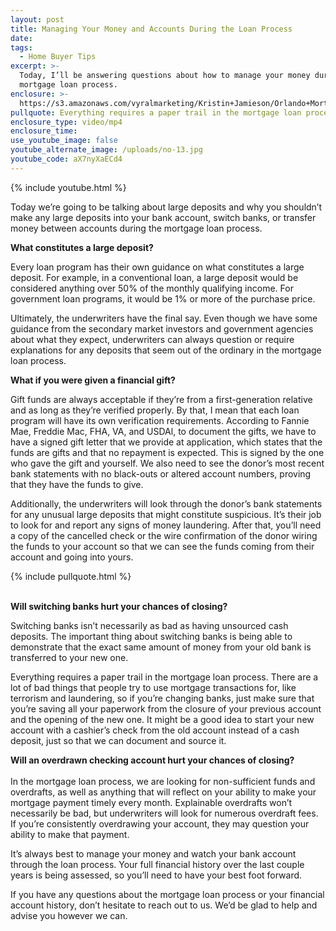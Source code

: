 ```yaml
---
layout: post
title: Managing Your Money and Accounts During the Loan Process
date:
tags:
  - Home Buyer Tips
excerpt: >-
  Today, I’ll be answering questions about how to manage your money during the
  mortgage loan process.
enclosure: >-
  https://s3.amazonaws.com/vyralmarketing/Kristin+Jamieson/Orlando+Mortgages-+Managing+Your+Money+and+Accounts+During+the+Loan+Process.mp4
pullquote: Everything requires a paper trail in the mortgage loan process.
enclosure_type: video/mp4
enclosure_time:
use_youtube_image: false
youtube_alternate_image: /uploads/no-13.jpg
youtube_code: aX7nyXaECd4
---
```


{% include youtube.html %}

Today we’re going to be talking about large deposits and why you shouldn’t make any large deposits into your bank account, switch banks, or transfer money between accounts during the mortgage loan process.

**What constitutes a large deposit?**

Every loan program has their own guidance on what constitutes a large deposit. For example, in a conventional loan, a large deposit would be considered anything over 50% of the monthly qualifying income. For government loan programs, it would be 1% or more of the purchase price.

Ultimately, the underwriters have the final say. Even though we have some guidance from the secondary market investors and government agencies about what they expect, underwriters can always question or require explanations for any deposits that seem out of the ordinary in the mortgage loan process.

**What if you were given a financial gift?**

Gift funds are always acceptable if they’re from a first-generation relative and as long as they’re verified properly. By that, I mean that each loan program will have its own verification requirements. According to Fannie Mae, Freddie Mac, FHA, VA, and USDAl, to document the gifts, we have to have a signed gift letter that we provide at application, which states that the funds are gifts and that no repayment is expected. This is signed by the one who gave the gift and yourself. We also need to see the donor’s most recent bank statements with no black-outs or altered account numbers, proving that they have the funds to give.

Additionally, the underwriters will look through the donor’s bank statements for any unusual large deposits that might constitute suspicious. It’s their job to look for and report any signs of money laundering. After that, you’ll need a copy of the cancelled check or the wire confirmation of the donor wiring the funds to your account so that we can see the funds coming from their account and going into yours.

{% include pullquote.html %}

<br>**Will switching banks hurt your chances of closing?**

Switching banks isn’t necessarily as bad as having unsourced cash deposits. The important thing about switching banks is being able to demonstrate that the exact same amount of money from your old bank is transferred to your new one.

Everything requires a paper trail in the mortgage loan process. There are a lot of bad things that people try to use mortgage transactions for, like terrorism and laundering, so if you’re changing banks, just make sure that you’re saving all your paperwork from the closure of your previous account and the opening of the new one. It might be a good idea to start your new account with a cashier’s check from the old account instead of a cash deposit, just so that we can document and source it.

**Will an overdrawn checking account hurt your chances of closing?**<br><br>In the mortgage loan process, we are looking for non-sufficient funds and overdrafts, as well as anything that will reflect on your ability to make your mortgage payment timely every month. Explainable overdrafts won’t necessarily be bad, but underwriters will look for numerous overdraft fees. If you’re consistently overdrawing your account, they may question your ability to make that payment.

It’s always best to manage your money and watch your bank account through the loan process. Your full financial history over the last couple years is being assessed, so you’ll need to have your best foot forward.

If you have any questions about the mortgage loan process or your financial account history, don’t hesitate to reach out to us. We’d be glad to help and advise you however we can.
